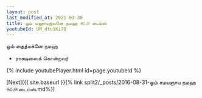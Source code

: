 ```yaml
---
layout: post
last_modified_at: 2021-03-30
title: ஓம் மஹாயஜ்வனே நமஹ ௧௦௮ டைம்ஸ்
youtubeId: UM_dtu1Ki7Q
---
```

 
 
 ஓம் தைத்யக்னே நமஹ  
 
 -  ராக்ஷஸைக் கொன்றவர் 
 
  
 
  
 
 
 
 
 
 


{% include youtubePlayer.html id=page.youtubeId %}
 
[Next]({{ site.baseurl }}{% link  split2/_posts/2016-08-31-ஓம் சமயஞாய நமஹ ௧௦௮ டைம்ஸ்.md%})
 
